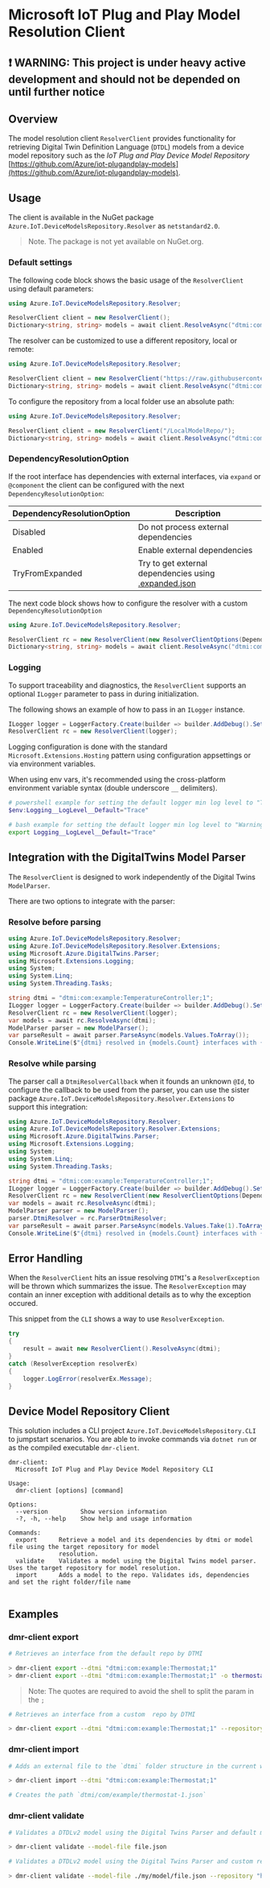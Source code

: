 
# Microsoft IoT Plug and Play Model Resolution Client

## :exclamation: WARNING: This project is under heavy active development and should not be depended on until further notice

## Overview

The model resolution client `ResolverClient` provides functionality for retrieving Digital Twin Definition Language (`DTDL`) models from a device model repository such as the *IoT Plug and Play Device Model Repository* [https://github.com/Azure/iot-plugandplay-models](https://github.com/Azure/iot-plugandplay-models).

## Usage

The client is available in the NuGet package `Azure.IoT.DeviceModelsRepository.Resolver` as `netstandard2.0`.

> Note. The package is not yet available on NuGet.org.

### Default settings

The following code block shows the basic usage of the `ResolverClient` using default parameters:

```csharp
using Azure.IoT.DeviceModelsRepository.Resolver;

ResolverClient client = new ResolverClient();
Dictionary<string, string> models = await client.ResolveAsync("dtmi:com:example:Thermostat;1");
```

The resolver can be customized to use a different repository, local or remote:

```csharp
using Azure.IoT.DeviceModelsRepository.Resolver;

ResolverClient client = new ResolverClient("https://raw.githubusercontent.com/Azure/iot-plugandplay-models/main");
Dictionary<string, string> models = await client.ResolveAsync("dtmi:com:example:Thermostat;1");
```

To configure the repository from a local folder use an absolute path:

```csharp
using Azure.IoT.DeviceModelsRepository.Resolver;

ResolverClient client = new ResolverClient("/LocalModelRepo/");
Dictionary<string, string> models = await client.ResolveAsync("dtmi:com:example:Thermostat;1");
```

### DependencyResolutionOption

If the root interface has dependencies with external interfaces, via `expand` or `@component` the client can be configured with the next `DependencyResolutionOption`:

|DependencyResolutionOption|Description|
|--------------------------|-----------|
|Disabled|Do not process external dependencies|
|Enabled|Enable external dependencies|
|TryFromExpanded|Try to get external dependencies using [.expanded.json](https://github.com/Azure/iot-plugandplay-models-tools/wiki/Resolution-Convention#expanded-dependencies)|

The next code block shows how to configure the resolver with a custom `DependencyResolutionOption`

```csharp
using Azure.IoT.DeviceModelsRepository.Resolver;

ResolverClient rc = new ResolverClient(new ResolverClientOptions(DependencyResolutionOption.Enabled));
Dictionary<string, string> models = await client.ResolveAsync("dtmi:com:example:TemperatureController;1");
```

### Logging

To support traceability and diagnostics, the `ResolverClient` supports an optional `ILogger` parameter to pass in during initialization.

The following shows an example of how to pass in an `ILogger` instance.

```csharp
ILogger logger = LoggerFactory.Create(builder => builder.AddDebug().SetMinimumLevel(LogLevel.Trace)).CreateLogger<Program>();
ResolverClient rc = new ResolverClient(logger);
```

Logging configuration is done with the standard `Microsoft.Extensions.Hosting` pattern using configuration appsettings or via environment variables.

When using env vars, it's recommended using the cross-platform environment variable syntax (double underscore `__` delimiters).

```powershell
# powershell example for setting the default logger min log level to "Trace" in the current session.
$env:Logging__LogLevel__Default="Trace"
```

```bash
# bash example for setting the default logger min log level to "Warning"
export Logging__LogLevel__Default="Trace"
```

## Integration with the DigitalTwins Model Parser

The `ResolverClient` is designed to work independently of the Digital Twins `ModelParser`.

There are two options to integrate with the parser:

### Resolve before parsing

```csharp
using Azure.IoT.DeviceModelsRepository.Resolver;
using Azure.IoT.DeviceModelsRepository.Resolver.Extensions;
using Microsoft.Azure.DigitalTwins.Parser;
using Microsoft.Extensions.Logging;
using System;
using System.Linq;
using System.Threading.Tasks;

string dtmi = "dtmi:com:example:TemperatureController;1";
ILogger logger = LoggerFactory.Create(builder => builder.AddDebug().SetMinimumLevel(LogLevel.Trace)).CreateLogger<Program>();
ResolverClient rc = new ResolverClient(logger);
var models = await rc.ResolveAsync(dtmi);
ModelParser parser = new ModelParser();
var parseResult = await parser.ParseAsync(models.Values.ToArray());
Console.WriteLine($"{dtmi} resolved in {models.Count} interfaces with {parseResult.Count} entities.");
```

### Resolve while parsing

The parser call a `DtmiResolverCallback` when it founds an unknown `@Id`, to configure the callback to be used from the parser, you can use the sister package
`Azure.IoT.DeviceModelsRepository.Resolver.Extensions` to support this  integration:

```csharp
using Azure.IoT.DeviceModelsRepository.Resolver;
using Azure.IoT.DeviceModelsRepository.Resolver.Extensions;
using Microsoft.Azure.DigitalTwins.Parser;
using Microsoft.Extensions.Logging;
using System;
using System.Linq;
using System.Threading.Tasks;

string dtmi = "dtmi:com:example:TemperatureController;1";
ILogger logger = LoggerFactory.Create(builder => builder.AddDebug().SetMinimumLevel(LogLevel.Trace)).CreateLogger<Program>();
ResolverClient rc = new ResolverClient(new ResolverClientOptions(DependencyResolutionOption.Enabled), logger);
var models = await rc.ResolveAsync(dtmi);
ModelParser parser = new ModelParser();
parser.DtmiResolver = rc.ParserDtmiResolver;
var parseResult = await parser.ParseAsync(models.Values.Take(1).ToArray());
Console.WriteLine($"{dtmi} resolved in {models.Count} interfaces with {parseResult.Count} entities.");
```

## Error Handling

When the `ResolverClient` hits an issue resolving `DTMI`'s a `ResolverException` will be thrown which summarizes the issue. The `ResolverException` may contain an inner exception with additional details as to why the exception occured.

This snippet from the `CLI` shows a way to use `ResolverException`.

```csharp
try
{
    result = await new ResolverClient().ResolveAsync(dtmi);
}
catch (ResolverException resolverEx)
{
    logger.LogError(resolverEx.Message);
}
```

## Device Model Repository Client

This solution includes a CLI project `Azure.IoT.DeviceModelsRepository.CLI` to jumpstart scenarios. You are able to invoke commands via `dotnet run` or as the compiled executable `dmr-client`.

```text
dmr-client:
  Microsoft IoT Plug and Play Device Model Repository CLI

Usage:
  dmr-client [options] [command]

Options:
  --version         Show version information
  -?, -h, --help    Show help and usage information

Commands:
  export      Retrieve a model and its dependencies by dtmi or model file using the target repository for model
              resolution.
  validate    Validates a model using the Digital Twins model parser. Uses the target repository for model resolution.
  import      Adds a model to the repo. Validates ids, dependencies and set the right folder/file name
  
```

## Examples

### dmr-client export

```bash
# Retrieves an interface from the default repo by DTMI

> dmr-client export --dtmi "dtmi:com:example:Thermostat;1"
> dmr-client export --dtmi "dtmi:com:example:Thermostat;1" -o thermostat.json
```

>Note: The quotes are required to avoid the shell to split the param in the `;`

```bash
# Retrieves an interface from a custom  repo by DTMI

> dmr-client export --dtmi "dtmi:com:example:Thermostat;1" --repository https://raw.githubusercontent.com/Azure/iot-plugandplay-models/main
```



### dmr-client import

```bash
# Adds an external file to the `dtmi` folder structure in the current working directory CWD

> dmr-client import --dtmi "dtmi:com:example:Thermostat;1"

# Creates the path `dtmi/com/example/thermostat-1.json`
```

### dmr-client validate

```bash
# Validates a DTDLv2 model using the Digital Twins Parser and default model repository for resolution.

> dmr-client validate --model-file file.json
```

```bash
# Validates a DTDLv2 model using the Digital Twins Parser and custom repository endpoint for resolution.

> dmr-client validate --model-file ./my/model/file.json --repository "https://mycustom.domain"
```
